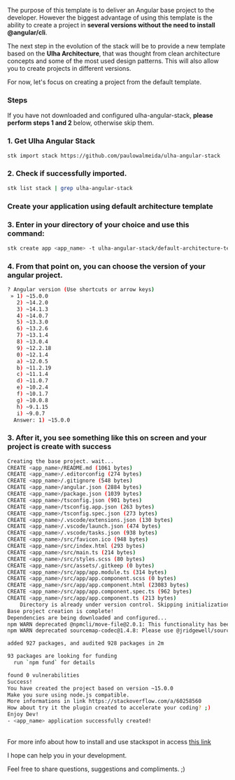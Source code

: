 The purpose of this template is to deliver an Angular base project to the developer. However the biggest advantage of using this template is the ability to create a project in **several versions without the need to install @angular/cli**.

The next step in the evolution of the stack will be to provide a new template based on the **Ulha Architecture**, that was thought from clean architecture concepts and some of the most used design patterns. This will also allow you to create projects in different versions.

For now, let's focus on creating a project from the default template.
### **Steps**
If you have not downloaded and configured ulha-angular-stack, **please perform steps 1 and 2** below, otherwise skip them.

### 1. Get Ulha Angular Stack

```sh
stk import stack https://github.com/paulowalmeida/ulha-angular-stack 
```
### 2. Check if successfully imported.

```sh
stk list stack | grep ulha-angular-stack
```

### **Create your application using default architecture template**
### 3. Enter in your directory of your choice and use this command:
```sh
stk create app <app_name> -t ulha-angular-stack/default-architecture-template
```

### 4. From that point on, you can choose the version of your angular project.
```sh
? Angular version (Use shortcuts or arrow keys)
 » 1) ~15.0.0
   2) ~14.2.0
   3) ~14.1.3
   4) ~14.0.7
   5) ~13.3.0
   6) ~13.2.6
   7) ~13.1.4
   8) ~13.0.4
   9) ~12.2.18
   0) ~12.1.4
   a) ~12.0.5
   b) ~11.2.19
   c) ~11.1.4
   d) ~11.0.7
   e) ~10.2.4
   f) ~10.1.7
   g) ~10.0.8
   h) ~9.1.15
   i) ~9.0.7
  Answer: 1) ~15.0.0
```

### 3. After it, you see something like this on screen and your project is create with success

```sh
Creating the base project. wait...
CREATE <app_name>/README.md (1061 bytes)
CREATE <app_name>/.editorconfig (274 bytes)
CREATE <app_name>/.gitignore (548 bytes)
CREATE <app_name>/angular.json (2884 bytes)
CREATE <app_name>/package.json (1039 bytes)
CREATE <app_name>/tsconfig.json (901 bytes)
CREATE <app_name>/tsconfig.app.json (263 bytes)
CREATE <app_name>/tsconfig.spec.json (273 bytes)
CREATE <app_name>/.vscode/extensions.json (130 bytes)
CREATE <app_name>/.vscode/launch.json (474 bytes)
CREATE <app_name>/.vscode/tasks.json (938 bytes)
CREATE <app_name>/src/favicon.ico (948 bytes)
CREATE <app_name>/src/index.html (293 bytes)
CREATE <app_name>/src/main.ts (214 bytes)
CREATE <app_name>/src/styles.scss (80 bytes)
CREATE <app_name>/src/assets/.gitkeep (0 bytes)
CREATE <app_name>/src/app/app.module.ts (314 bytes)
CREATE <app_name>/src/app/app.component.scss (0 bytes)
CREATE <app_name>/src/app/app.component.html (23083 bytes)
CREATE <app_name>/src/app/app.component.spec.ts (962 bytes)
CREATE <app_name>/src/app/app.component.ts (213 bytes)
    Directory is already under version control. Skipping initialization of git.
Base project creation is complete!
Dependencies are being downloaded and configured...
npm WARN deprecated @npmcli/move-file@2.0.1: This functionality has been moved to @npmcli/fs
npm WARN deprecated sourcemap-codec@1.4.8: Please use @jridgewell/sourcemap-codec instead

added 927 packages, and audited 928 packages in 2m

93 packages are looking for funding
  run `npm fund` for details

found 0 vulnerabilities
Success!
You have created the project based on version ~15.0.0
Make you sure using node.js compatible.
More informations in link https://stackoverflow.com/a/60258560
How about try it the plugin created to accelerate your coding? ;)
Enjoy Dev!
- <app_name> application successfully created!

```
\
For more info about how to install and use stackspot in access [this link](https://docs.stackspot.com/docs/stk-cli/installation)

I hope can help you in your development.

Feel free to share questions, suggestions and compliments. ;)